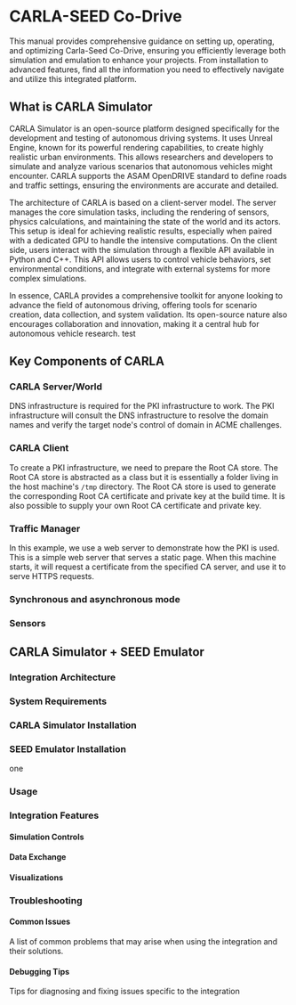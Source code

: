 # CARLA-SEED Co-Drive


This manual provides comprehensive guidance on setting up, operating, and optimizing Carla-Seed Co-Drive, ensuring you efficiently leverage both simulation and emulation to enhance your projects. From installation to advanced features, find all the information you need to effectively navigate and utilize this integrated platform.

## What is CARLA Simulator

CARLA Simulator is an open-source platform designed specifically for the development and testing of autonomous driving systems. It uses Unreal Engine, known for its powerful rendering capabilities, to create highly realistic urban environments. This allows researchers and developers to simulate and analyze various scenarios that autonomous vehicles might encounter. CARLA supports the ASAM OpenDRIVE standard to define roads and traffic settings, ensuring the environments are accurate and detailed.

The architecture of CARLA is based on a client-server model. The server manages the core simulation tasks, including the rendering of sensors, physics calculations, and maintaining the state of the world and its actors. This setup is ideal for achieving realistic results, especially when paired with a dedicated GPU to handle the intensive computations. On the client side, users interact with the simulation through a flexible API available in Python and C++. This API allows users to control vehicle behaviors, set environmental conditions, and integrate with external systems for more complex simulations.

In essence, CARLA provides a comprehensive toolkit for anyone looking to advance the field of autonomous driving, offering tools for scenario creation, data collection, and system validation. Its open-source nature also encourages collaboration and innovation, making it a central hub for autonomous vehicle research. test

## Key Components of CARLA

### CARLA Server/World

DNS infrastructure is required for the PKI infrastructure to work. The PKI infrastructure will consult the DNS infrastructure to resolve the domain names and verify the target node's control of domain in ACME challenges.

### CARLA Client
To create a PKI infrastructure, we need to prepare the Root CA store. The Root CA store is abstracted as a class but it is essentially a folder living in the host machine's `/tmp` directory. The Root CA store is used to generate the corresponding Root CA certificate and private key at the build time. It is also possible to supply your own Root CA certificate and private key.

### Traffic Manager

In this example, we use a web server to demonstrate how the PKI is used. 
This is a simple web server that serves a static page. When this machine starts,
it will request a certificate from the specified CA server, and use it to serve HTTPS requests.

### Synchronous and asynchronous mode

### Sensors


## CARLA Simulator + SEED Emulator 

### Integration Architecture

### System Requirements 

### CARLA Simulator Installation

### SEED Emulator Installation

one

### Usage 
### Integration Features

#### Simulation Controls

#### Data Exchange

#### Visualizations

### Troubleshooting

#### Common Issues

A list of common problems that may arise when using the integration and their solutions.
#### Debugging Tips 

Tips for diagnosing and fixing issues specific to the integration

